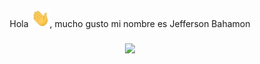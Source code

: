 <p align="center">Hola <img src="https://raw.githubusercontent.com/ABSphreak/ABSphreak/master/gifs/Hi.gif" width="30px">, mucho gusto mi nombre es Jefferson Bahamon</p>

###

<div align="center">
  <img height="" src="https://images.pexels.com/photos/577585/pexels-photo-577585.jpeg?auto=compress&cs=tinysrgb&w=1260&h=750&dpr=1"  />
</div>

###

